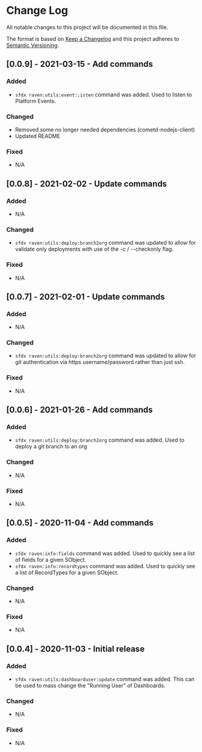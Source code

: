 # Change Log
All notable changes to this project will be documented in this file.
 
The format is based on [Keep a Changelog](http://keepachangelog.com/)
and this project adheres to [Semantic Versioning](http://semver.org/).

## [0.0.9] - 2021-03-15 - Add commands
 
### Added
* `sfdx raven:utils:event:;isten` command was added. Used to listen to Platform Events.

### Changed
* Removed some no longer needed dependencies (cometd-nodejs-client)
* Updated README
 
### Fixed
* N/A 

## [0.0.8] - 2021-02-02 - Update commands
 
### Added
* N/A 

### Changed
* `sfdx raven:utils:deploy:branch2org` command was updated to allow for validate only deployments with use of the -c / --checkonly flag.
 
### Fixed
* N/A 

## [0.0.7] - 2021-02-01 - Update commands
 
### Added
* N/A 

### Changed
* `sfdx raven:utils:deploy:branch2org` command was updated to allow for git authentication via https username/password rather than just ssh. 
 
### Fixed
* N/A 

## [0.0.6] - 2021-01-26 - Add commands
 
### Added
* `sfdx raven:utils:deploy:branch2org` command was added. Used to deploy a git branch to an org

### Changed
* N/A
 
### Fixed
* N/A 
   
## [0.0.5] - 2020-11-04 - Add commands
 
### Added
* `sfdx raven:info:fields` command was added. Used to quickly see a list of fields for a given SObject.
* `sfdx raven:info:recordtypes` command was added. Used to quickly see a list of RecordTypes for a given SObject.
   
### Changed
* N/A
 
### Fixed
* N/A 
 
## [0.0.4] - 2020-11-03 - Initial release
 
### Added
* `sfdx raven:utils:dashboarduser:update` command was added. This can be used to mass change the "Running User" of Dashboards.
   
### Changed
* N/A
 
### Fixed
* N/A

